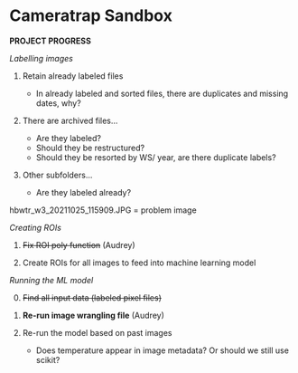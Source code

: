 # Cameratrap Sandbox

**PROJECT PROGRESS** 

_Labelling images_

1. Retain already labeled files 
    - In already labeled and sorted files, there are duplicates and missing dates, why?

2. There are archived files...
    - Are they labeled? 
    - Should they be restructured?
    - Should they be resorted by WS/ year, are there duplicate labels? 

3. Other subfolders...
    - Are they labeled already? 

hbwtr_w3_20211025_115909.JPG = problem image 

_Creating ROIs_

1. ~~Fix ROI poly function~~ (Audrey) 

2. Create ROIs for all images to feed into machine learning model

_Running the ML model_ 

0. ~~Find all input data (labeled pixel files)~~

1. **Re-run image wrangling file** (Audrey) 

2. Re-run the model based on past images
    - Does temperature appear in image metadata? Or should we still use scikit?